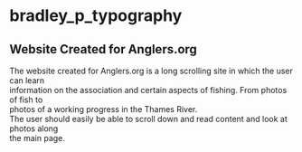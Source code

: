 # bradley_p_typography

## Website Created for Anglers.org
The website created for Anglers.org is a long scrolling site in which the user can learn
<br>
information on the association and certain aspects of fishing. From photos of fish to
<br>
photos of a working progress in the Thames River.
<br>
The user should easily be able to scroll down and read content and look at photos along
<br>
the main page. 
